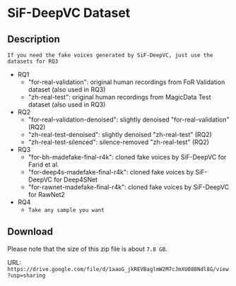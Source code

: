 # SiF-DeepVC Dataset

## Description

`If you need the fake voices generated by SiF-DeepVC, just use the datasets for RQ3`

- RQ1
    - "for-real-validation": original human recordings from FoR Validation dataset (also used in RQ3)
    - "zh-real-test": original human recordings from MagicData Test dataset (also used in RQ3)
- RQ2
    - "for-real-validation-denoised": slightly denoised "for-real-validation" (RQ2)
    - "zh-real-test-denoised": slightly denoised "zh-real-test" (RQ2)
    - "zh-real-test-silenced": silence-removed "zh-real-test" (RQ2)
- RQ3
    - "for-bh-madefake-final-r4k": cloned fake voices by SiF-DeepVC for Farid et al. 
    - "for-deep4s-madefake-final-r4k": cloned fake voices by SiF-DeepVC for Deep4SNet
    - "for-rawnet-madefake-final-r4k": cloned fake voices by SiF-DeepVC for RawNet2 
- RQ4
    - `Take any sample you want`

## Download

Please note that the size of this zip file is about `7.8 GB`.  

URL: `https://drive.google.com/file/d/1aaoG_jkREVBaglmW2M7cJmXU088Ndl8G/view?usp=sharing`